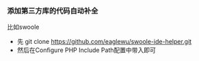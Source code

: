### 添加第三方库的代码自动补全
比如swoole
* 先 git clone https://github.com/eaglewu/swoole-ide-helper.git 
* 然后在Configure PHP Include Path配置中带入即可



 
